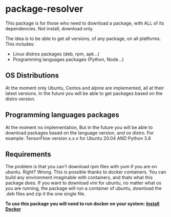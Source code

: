 # package-resolver

This package is for those who need to download a package, with ALL of its dependencies. Not install, download only.

The idea is to be able to get all versions, of any package, on all platforms. This includes:
* Linux distros packages (deb, rpm, apk...)
* Programming languages packages (Python, Node...)

## OS Distributions
At the moment only Ubuntu, Centos and alpine are implemented, all at their latest versions.
In the future you will be able to get packages based on the distro version.

## Programming languages packages
At the moment no implementation, But in the future you will be able to download packages based on the language version, and os distro.
For example: TensorFlow version x.x.x for Ubuntu 20.04 AND Python 3.8

## Requirements
The problem is that you can't download rpm files with yum if you are on ubuntu. Right? Wrong. This is possible thanks to docker containers.
You can build any environment imaginable with containers, and thats what this package does.
If you want to download vim for ubuntu, no matter what os you are running, the package will run a container of ubuntu, download the .deb files and zip it the one single file.

**To use this package you will need to run docker on your system: [Install Docker](https://docs.docker.com/get-docker/)**
